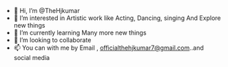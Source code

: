 - 👋 Hi, I’m @TheHjkumar
- 👀 I’m interested in Artistic work like Acting, Dancing, singing And Explore new things
- 🌱 I’m currently learning Many more new things
- 💞️ I’m looking to collaborate 
- 📫 You can with me by Email , officialthehjkumar7@gmail.com..and social media

<!---
TheHjkumar/TheHjkumar is a ✨ special ✨ repository because its `README.md` (this file) appears on your GitHub profile.
You can click the Preview link to take a look at your changes.
--->
